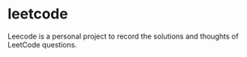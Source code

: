 # leetcode
Leecode is a personal project to record the solutions and thoughts of LeetCode questions.
